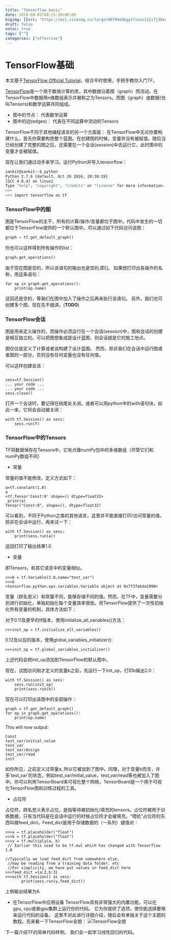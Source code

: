 ```yaml
---
title: "Tensorflow_basic"
date: 2018-08-01T08:23:39+08:00
bigimg: [{src: "https://ws1.sinaimg.cn/large/00704eQkgy1fsazo12js7j30xc0c5auf.jpg", desc: "Flowers|Hangzhou|Apr 5,2018"}]
draft: false
notoc: true
tags: [""]
categories: ["effective"]
---
```


# TensorFlow基础

本文基于[TensorFlow Official Tutorial](http://cv-tricks.com/artificial-intelligence/deep-learning/deep-learning-frameworks/tensorflow-tutorial/)，结合平时使用，手把手教你入门TF。

[TensorFlow](https://www.tensorflow.org/?hl=zh-cn)是一个用于数值计算的库，其中数据沿着图（graph）而流动。在TensorFlow中数据用n维数组表示并被称之为Tensors。而图（graph）由数据(也叫Tensors)和数学运算共同组成。

* 图中的节点： 代表数学运算
* 图中的边(edges)： 代表在不同运算中流动的Tensors

TensorFlow不同于其他编程语言的另一个方面是： 在TensorFlow中无论你要构建什么，首先你需要构思整个蓝图。在创建图的时候，变量并没有被赋值。随后当已经创建了完整的图之后，还需要在一个会话(session)中去运行它，此时图中的变量才会被赋值。

现在让我们通过动手来学习。运行Python并导入tensorflow：
``` bash
sankit@sankit:~$ python
Python 2.7.6 (default, Oct 26 2016, 20:30:19) 
[GCC 4.8.4] on linux2
Type "help", "copyright", "credits" or "license" for more information.
>>>
>>> import tensorflow as tf
```

### TensorFlow中的图
图是TensorFlow的主干，所有的计算/操作/变量都位于图中。代码中发生的一切都位于TensorFlow提供的一个默认图中。可以通过如下代码访问该图：

``` python
graph = tf.get_default_graph()
```
你也可以这样得到所有操作的list：
``` python
graph.get_operations()
```
由于现在图是空的，所以该语句的输出也是空的,即[]。
如果想打印出各操作的名称，用这条语句：
```
for op in graph.get_operations():
    print(op.name)
```
这回还是空的，等我们在图中加入了操作之后再来执行该语句。
另外，我们也可创建多个图，现在先不细讲。(**TODO**)

### TensorFlow会话
图是用来定义操作的，而操作必须运行在一个会话(session)中，图和会话的创建是相互独立的。可以把图想象成是设计蓝图，则会话就是它的施工地点。

图仅仅是定义了计算或者说构建了设计蓝图。 然而，除非我们在会话中运行图或者图的一部分，否则没有任何变量也没有任何值。

可以这样创建会话：
```

sess=tf.Session()
... your code ...
... your code ...
sess.close()
```
打开一个会话时，要记得在结尾处关闭。或者可以用python中的with语句块，如此一来，它将会自动被关闭：
```
with tf.Session() as sess:
    sess.run(f)
```
### TensorFlow中的Tensors
TF将数据保存在Tensors中，它有点像numPy包中的多维数组（尽管它们和numPy数组不同）

* 常量

常量的值不能修改，定义方式如下：

```
a=tf.constant(1.0)
a
<tf.Tensor'Const:0' shape=() dtype=float32>
 print(a)
Tensor("Const:0", shape=(), dtype=float32)
```
可以看到，不同于Python之类的其他语言，这里并不能直接打印/访问常量的值，除非在会话中运行，再来试一下：
```
with tf.Session() as sess:
    print(sess.run(a))
```
这回打印了输出结果1.0

* 变量

即Tensors，和其它语言中的变量相似。
```
>>>b = tf.Variable(2.0,name="test_var")
>>>b
<tensorflow.python.ops.variables.Variable object at 0x7f37ebda1990>
```
变量（顾名思义）和常量不同，能够存储不同的值。然而，在TF中，变量需要分别进行初始化，单独初始化每个变量效率很低。但TensorFlow提供了一次性初始化所有变量的机制，具体方法如下：

对于0.11及更早的tf版本，使用initialize_all_variables()方法：
```
>>>init_op = tf.initialize_all_variables()
```
0.12及以后的版本，使用global_variables_initializer():
```
>>>init_op = tf.global_variables_initializer()
```
上述代码会把init_op添加到TensorFlow的默认图中。

现在，试图访问刚才定义的变量b之前，先运行一下init_op，打印b输出2.0：
```
with tf.Session() as sess:
    sess.run(init_op)
    print(sess.run(b))
```
现在可以打印出该图中的全部操作：
```
graph = tf.get_default_graph()
for op in graph.get_operations():
    print(op.name)
```
This will now output:
```
Const
test_var/initial_value
test_var
test_var/Assign
test_var/read
init
```
如你所见，之前定义过常量a, 所以它被加到了图中。同理，对于变量b而言，许多’test_var’的状态，例如test_var/initial_value，test_var/read等也被加入了图中。你可以利用TensorBoard来可视化整个网络，TensorBoard是一个用于可视化TensorFlow图和训练过程的工具。

* 占位符

占位符，顾名思义表示占位，是指等待被初始化/填充的tensors。占位符被用于训练数据，只有当代码是在会话中运行的时候占位符才会被填充。“喂给”占位符的东西叫做feed_dict。Feed_dict是用于存储数据的（一系列）键值对：
```
>>>a = tf.placeholder("float")
>>>b = tf.placeholder("float")
>>>y = tf.multiply(a, b)
 // Earlier this used to be tf.mul which has changed with Tensorflow 1.0

//Typically we load feed_dict from somewhere else,
 //may be reading from a training data folder. etc
 //For simplicity, we have put values in feed_dict here
>>>feed_dict ={a:2,b:3}
>>>with tf.Session() as sess:
       print(sess.run(y,feed_dict))
```
上例输出结果为6.

* 在TensorFlow中应用设备
TensorFlow具有非常强大的内置功能，可以在gpu, cpu或者gpu集群上运行你的代码。 它为你提供了选项，使你能选择要用来运行代码的设备。 这里不对此进行详细介绍，随后会有单独关于这个主题的教程。先来看一下TensorFlow全貌：
![TensorFlow全貌](http://cv-tricks.com/wp-content/uploads/2017/02/xTensorflow_Graph_0.png.pagespeed.ic.U_RLEnluD2.webp)

下一篇介绍TF的简单代码样例。 我们会一起学习线性回归的代码。

